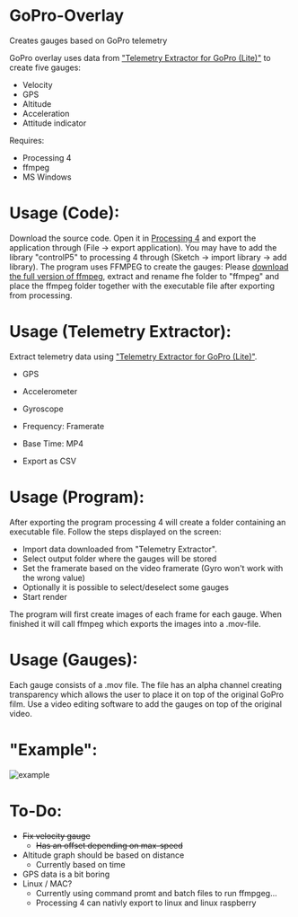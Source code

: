 # GoPro-Overlay
Creates gauges based on GoPro telemetry

GoPro overlay uses data from ["Telemetry Extractor for GoPro (Lite)"](https://goprotelemetryextractor.com/free/) to create five gauges:
* Velocity
* GPS
* Altitude
* Acceleration
* Attitude indicator

Requires:
* Processing 4
* ffmpeg
* MS Windows

# Usage (Code):
Download the source code. Open it in [Processing 4](https://processing.org/download) and export the application through (File -> export application). You may have to add the library "controlP5" to processing 4 through (Sketch -> import library -> add library).
The program uses FFMPEG to create the gauges: Please [download the full version of ffmpeg](https://www.gyan.dev/ffmpeg/builds/#release-builds), extract and rename fhe folder to "ffmpeg" and place the ffmpeg folder together with the executable file after exporting from processing.

# Usage (Telemetry Extractor):
Extract telemetry data using ["Telemetry Extractor for GoPro (Lite)"](https://goprotelemetryextractor.com/free/).
* GPS
* Accelerometer
* Gyroscope

* Frequency: Framerate
* Base Time: MP4
* Export as CSV

# Usage (Program):
After exporting the program processing 4 will create a folder containing an executable file. Follow the steps displayed on the screen:
* Import data downloaded from "Telemetry Extractor".
* Select output folder where the gauges will be stored
* Set the framerate based on the video framerate (Gyro won't work with the wrong value)
* Optionally it is possible to select/deselect some gauges
* Start render

The program will first create images of each frame for each gauge. When finished it will call ffmpeg which exports the images into a .mov-file.

# Usage (Gauges):
Each gauge consists of a .mov file. The file has an alpha channel creating transparency which allows the user to place it on top of the original GoPro film. Use a video editing software to add the gauges on top of the original video.

# "Example":
![example](https://github.com/Nokaah-Noktar/GoPro-Overlay/assets/89448975/17e4b91c-6821-4c25-bdfa-7b81e4b49717)

# To-Do:
* ~~Fix velocity gauge~~
  * ~~Has an offset depending on max-speed~~
* Altitude graph should be based on distance
  * Currently based on time
* GPS data is a bit boring
* Linux / MAC?
  * Currently using command promt and batch files to run ffmpgeg...
  * Processing 4 can nativly export to linux and linux raspberry

